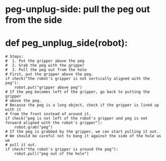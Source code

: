 # peg-unplug-side: pull the peg out from the side
# def peg_unplug_side(robot):
    # Steps:
    #  1. Put the gripper above the peg
    #  2. Grab the peg with the gripper
    #  3. Pull the peg out from the hole
    # First, put the gripper above the peg.
    if check("the robot's gripper is not vertically aligned with the peg"):
        robot.put("gripper above peg")
    # If the peg becomes left of the gripper, go back to putting the gripper
    # above the peg.
    # Because the peg is a long object, check if the gripper is lined up with it
    # from the front instead of around it.
    if check("peg is not left of the robot's gripper and peg is not forward aligned with the robot's gripper"):
        robot.grab("peg")
    # If the peg is grabbed by the gripper, we can start pulling it out.
    # We should be careful not to bang it against the side of the hole as we
    # pull it out.
    if check("the robot's gripper is around the peg"):
        robot.pull("peg out of the hole")